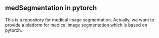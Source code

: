 ## medSegmentation in pytorch
This is a repository for medical image segmentation. Actually, we want to provide a platform for medical image segmentation which is based on pytorch.
